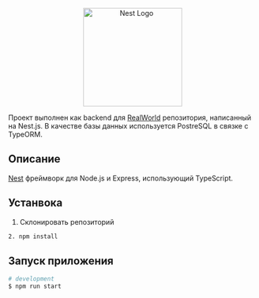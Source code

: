 <p align="center">
  <a href="http://nestjs.com/" target="blank"><img src="https://nestjs.com/img/logo-small.svg" width="200" alt="Nest Logo" /></a>
</p>

[circleci-image]: https://img.shields.io/circleci/build/github/nestjs/nest/master?token=abc123def456
[circleci-url]: https://circleci.com/gh/nestjs/nest
Проект выполнен как backend для <a href="[http://nestjs.com/](https://github.com/gothinkster/realworld)" target="blank">RealWorld</a> репозитория, написанный на Nest.js. В качестве базы данных используется PostreSQL в связке с TypeORM.

## Описание

[Nest](https://github.com/nestjs/nest) фреймворк для Node.js и Express, использующий TypeScript.

## Устанвока

1. Склонировать репозиторий

```bash
2. npm install
```

## Запуск приложения

```bash
# development
$ npm run start
